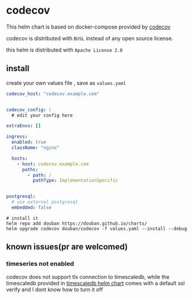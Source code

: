 # codecov

This helm chart is based on docker-compose provided by [codecov](https://github.com/codecov/self-hosted)

codecov is distributed with `BUSL` instead of any open source license.

this helm is distributed with `Apache License 2.0`

## install

create your own values file , save as `values.yaml`

```yaml
codecov_host: "codecov.example.com"


codecov_config: |
  # edit your config here

extraEnvs: []

ingress:
  enabled: true
  className: "nginx"

  hosts:
    - host: codecov.example.com
      paths:
        - path: /
          pathType: ImplementationSpecific


postgresql:
  # use external postgresql
  embedded: false
```

```
# install it
helm repo add douban https://douban.github.io/charts/
helm upgrade codecov douban/codecov -f values.yaml --install --debug
```

## known issues(pr are welcomed)

### timeseries not enabled
codecov does not support tls connection to timescaledb, while the timescaledb provided in [timescaledb helm chart](https://github.com/timescale/helm-charts/tree/main/charts/timescaledb-single) comes with a default ssl verify and I dont know how to turn it off
